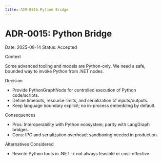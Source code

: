```yaml
---
title: ADR-0015 Python Bridge
---
```


# ADR-0015: Python Bridge

Date: 2025-08-14
Status: Accepted

Context

Some advanced tooling and models are Python-only. We need a safe, bounded way to invoke Python from .NET nodes.

Decision

- Provide PythonGraphNode for controlled execution of Python code/scripts.
- Define timeouts, resource limits, and serialization of inputs/outputs.
- Keep language boundary explicit; no in-process embedding by default.

Consequences

- Pros: Interoperability with Python ecosystem; parity with LangGraph bridges.
- Cons: IPC and serialization overhead; sandboxing needed in production.

Alternatives Considered

- Rewrite Python tools in .NET → not always feasible or cost-effective.


